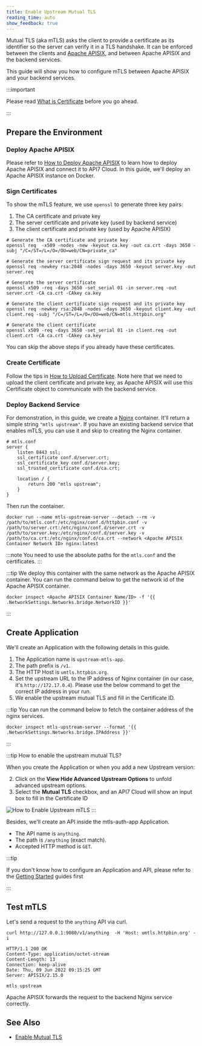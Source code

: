 ```yaml
---
title: Enable Upstream Mutual TLS
reading_time: auto
show_feedback: true
---
```


Mutual TLS (aka mTLS) asks the client to provide a certificate as its
identifier so the server can verify it in a TLS handshake. It can be
enforced between the clients and [Apache APISIX](https://apisix.apache.org),
and between Apache APISIX and the backend services.

This guide will show you how to configure mTLS between Apache APISIX and your backend services.

:::important

Please read [What is Certificate](../../concepts/certificate.md) before you go ahead.

:::

Prepare the Environment
-----------------------

### Deploy Apache APISIX

Please refer to [How to Deploy Apache APISIX](../product/how-to-deploy-apache-apisix.md) to learn how to deploy
Apache APISIX and connect it to API7 Cloud. In this guide, we'll deploy an Apache APISIX instance on Docker.

### Sign Certificates

To show the mTLS feature, we use `openssl` to generate three key pairs:

1. The CA certificate and private key
2. The server certificate and private key (used by backend service)
3. The client certificate and private key (used by Apache APISIX)

```shell
# Generate the CA certificate and private key
openssl req  -x509 -nodes -new -keyout ca.key -out ca.crt -days 3650 -subj "/C=/ST=/L=/O=/OU=web/CN=private_ca"

# Generate the server certificate sign request and its private key
openssl req -newkey rsa:2048 -nodes -days 3650 -keyout server.key -out server.req

# Generate the server certificate
openssl x509 -req -days 3650 -set_serial 01 -in server.req -out server.crt -CA ca.crt -CAkey ca.key

# Generate the client certificate sign request and its private key
openssl req -newkey rsa:2048 -nodes -days 3650 -keyout client.key -out client.req -subj "/C=/ST=/L=/O=/OU=web/CN=mtls.httpbin.org"

# Generate the client certificate
openssl x509 -req -days 3650 -set_serial 01 -in client.req -out client.crt -CA ca.crt -CAkey ca.key
```

You can skip the above steps if you already have these certificates.

### Create Certificate

Follow the tips in [How to Upload Certificate](../../concepts/certificate.md#how-to-update-a-certificate).
Note here that we need to upload the client certificate and private key, as Apache APISIX will use this Certificate object to communicate with the backend service.

### Deploy Backend Service

For demonstration, in this guide, we create a [Nginx](https://nginx.org/) container. It'll return a simple
string `"mtls upstream"`. If you have an existing backend service that enables mTLS, you can use it and
skip to creating the Nginx container.

```nginx
# mtls.conf
server {
    listen 8443 ssl;
    ssl_certificate conf.d/server.crt;
    ssl_certificate_key conf.d/server.key;
    ssl_trusted_certificate conf.d/ca.crt;

    location / {
        return 200 "mtls upstream";
    }
}
```

Then run the container.

```shell
docker run --name mtls-upstream-server --detach --rm -v /path/to/mtls.conf:/etc/nginx/conf.d/httpbin.conf -v /path/to/server.crt:/etc/nginx/conf.d/server.crt -v /path/to/server.key:/etc/nginx/conf.d/server.key -v /path/to/ca.crt:/etc/nginx/conf.d/ca.crt --network <Apache APISIX Container Network ID> nginx:latest
```

:::note
You need to use the absolute paths for the `mtls.conf` and the certificates.
:::

:::tip
We deploy this container with the same network as the Apache APISIX container.
You can run the command below to get the network id of the Apache APISIX container.

```shell
docker inspect <Apache APISIX Container Name/ID> -f '{{ .NetworkSettings.Networks.bridge.NetworkID }}'
```

:::

Create Application
------------------

We'll create an Application with the following details in this guide.

1. The Application name is `upstream-mtls-app`.
2. The path prefix is `/v1`.
3. The HTTP Host is `umtls.httpbin.org`.
4. Set the upstream URL to the IP address of Nginx container (in our case, it's `http://172.17.0.4`). Please use the below command to get the correct IP address in your run.
5. We enable the upstream mutual TLS and fill in the Certificate ID.

:::tip
You can run the command below to fetch the container address of the nginx services.

```shell
docker inspect mtls-upstream-server --format '{{ .NetworkSettings.Networks.bridge.IPAddress }}'
```

:::

:::tip How to enable the upstream mutual TLS?

When you create the Application or when you add a new Upstream version:

2. Click on the **View Hide Advanced Upstream Options** to unfold advanced upstream options.
3. Select the **Mutual TLS** checkbox, and an API7 Cloud will show an input box to fill in the Certificate ID

![How to Enable Upstream mTLS](https://static.apiseven.com/2022/12/30/how-to-enable-upstream-mtls.png)
:::

Besides, we'll create an API inside the mtls-auth-app Application.

* The API name is `anything`.
* The path is `/anything` (exact match).
* Accepted HTTP method is `GET`.

:::tip

If you don't know how to configure an Application and API, please refer to the [Getting Started](../../getting-started)
guides first

:::

Test mTLS
---------

Let's send a request to the `anything` API via curl.

```shell
curl http://127.0.0.1:9080/v1/anything  -H 'Host: umtls.httpbin.org' -i
```

```shell
HTTP/1.1 200 OK
Content-Type: application/octet-stream
Content-Length: 13
Connection: keep-alive
Date: Thu, 09 Jun 2022 09:15:25 GMT
Server: APISIX/2.15.0

mtls upstream
```

Apache APISIX forwards the request to the backend Nginx service correctly.

See Also
--------

* [Enable Mutual TLS](./enable-mutual-tls.md)
